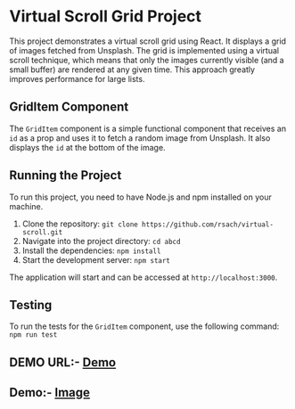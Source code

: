 # Virtual Scroll Grid Project

This project demonstrates a virtual scroll grid using React. It displays a grid of images fetched from Unsplash. The grid is implemented using a virtual scroll technique, which means that only the images currently visible (and a small buffer) are rendered at any given time. This approach greatly improves performance for large lists.

## GridItem Component

The `GridItem` component is a simple functional component that receives an `id` as a prop and uses it to fetch a random image from Unsplash. It also displays the `id` at the bottom of the image.

## Running the Project

To run this project, you need to have Node.js and npm installed on your machine.

1. Clone the repository: `git clone https://github.com/rsach/virtual-scroll.git`
2. Navigate into the project directory: `cd abcd`
3. Install the dependencies: `npm install`
4. Start the development server: `npm start`



The application will start and can be accessed at `http://localhost:3000`.

## Testing

To run the tests for the `GridItem` component, use the following command: `npm run test`

## DEMO URL:- [Demo](https://rsach.github.io/virtual-scroll/)

## Demo:-   [Image](/Screen%20Recording.gif)


